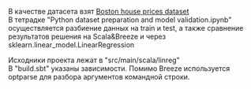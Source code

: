 В качестве датасета взят [Boston house prices dataset](https://scikit-learn.org/stable/datasets/index.html#boston-dataset)  
В тетрадке "Python dataset preparation and model validation.ipynb" осуществляется разбиение данных на train и test, а также сравнение результатов решения на Scala&Breeze и через sklearn.linear_model.LinearRegression  

Исходники проекта лежат в "src/main/scala/linreg"  
В "build.sbt" указаны зависимости. Помимо Breeze используется optparse для разбора аргументов командной строки.  

